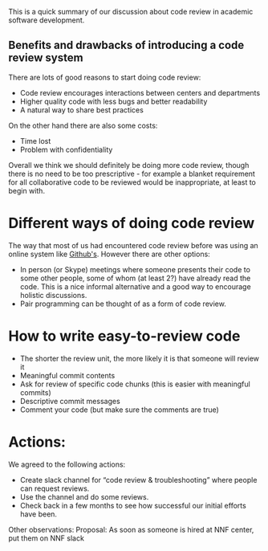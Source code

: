 This is a quick summary of our discussion about code review in academic software development.

## Benefits and drawbacks of introducing a code review system

There are lots of good reasons to start doing code review:
- Code review encourages interactions between centers and departments
- Higher quality code with less bugs and better readability
- A natural way to share best practices 

On the other hand there are also some costs:
- Time lost
- Problem with confidentiality

Overall we think we should definitely be doing more code review, though there is no need to be too prescriptive - for example a blanket requirement for all collaborative code to be reviewed would be inappropriate, at least to begin with.

# Different ways of doing code review

The way that most of us had encountered code review before was using an online system like [Github's](https://github.com/features/code-review/). However there are other options:
- In person (or Skype) meetings where someone presents their code to some other people, some of whom (at least 2?) have already read the code. This is a nice informal alternative and a good way to encourage holistic discussions.
- Pair programming can be thought of as a form of code review.

# How to write easy-to-review code

- The shorter the review unit, the more likely it is that someone will review it
- Meaningful commit contents
- Ask for review of specific code chunks (this is easier with meaningful commits)
- Descriptive commit messages
- Comment your code (but make sure the comments are true)

# Actions:
We agreed to the following actions:
- Create slack channel for “code review & troubleshooting” where people can request reviews.
- Use the channel and do some reviews.
- Check back in a few months to see how successful our initial efforts have been.

Other observations:
Proposal: As soon as someone is hired at NNF center, put them on NNF slack

